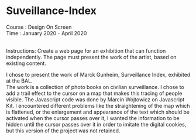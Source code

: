 # Suveillance-Index
Course : Design On Screen <br>
Time : January 2020 - April 2020 <br><br>

Instructions: Create a web page for an exhibition that can function independently. The page must present the work of the artist, based on existing content.  <br>

I chose to present the work of Marck Gunheim, Surveillance Index, exhibited at the BAL. <br>
The work is a collection of photo books on civilian surveillance. I chose to add a trail effect to the cursor on a map that makes this tracing of people visible. The Javascript code was done by Marcin Wojtowicz on Javascript Kit. I encountered different problems like the straightening of the map which is flattened, or the enlargement and appearance of the text which should be activated when the cursor passes over it, I wanted the information to be hidden until the cursor passes over it in order to imitate the digital cookies, but this version of the project was not retained.
